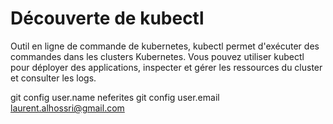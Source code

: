# Découverte de kubectl

Outil en ligne de commande de kubernetes, kubectl permet d'exécuter des commandes dans les clusters Kubernetes. Vous pouvez utiliser kubectl pour déployer des applications, inspecter et gérer les ressources du cluster et consulter les logs.

git config user.name neferites
git config user.email laurent.alhossri@gmail.com